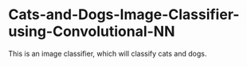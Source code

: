 # Cats-and-Dogs-Image-Classifier-using-Convolutional-NN
This is an image classifier, which will classify cats and dogs.

